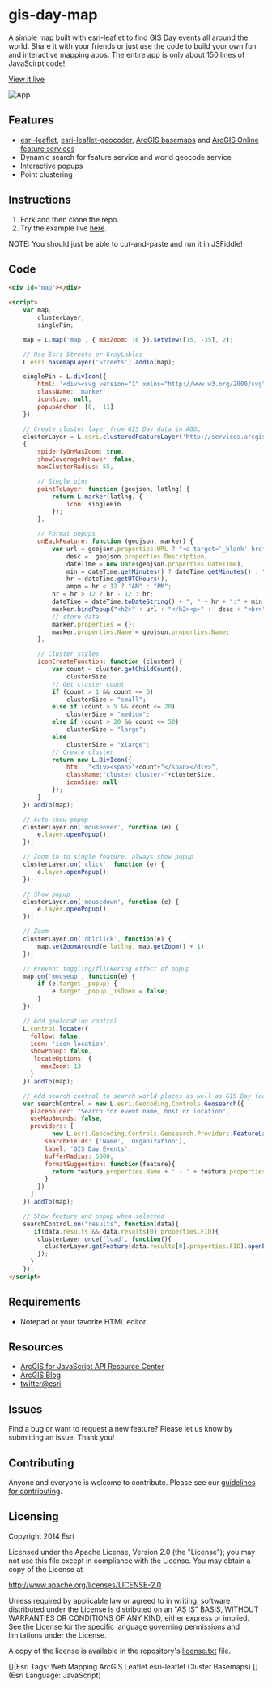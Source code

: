 # gis-day-map

A simple map built with [esri-leaflet](https://github.com/Esri/esri-leaflet) to find [GIS Day](http://gisday.com/gis-day-events-map.html) events all around the world. Share it with your friends or just use the code to build your own fun and interactive mapping apps. The entire app is only about 150 lines of JavaScirpt code!

[View it live](http://esri.github.com/gis-day-map/index.html)

![App](https://raw.github.com/Esri/gis-day-map/master/gis-day-map.png)

## Features
* [esri-leaflet](https://github.com/Esri/esri-leaflet), [esri-leaflet-geocoder](https://github.com/Esri/esri-leaflet-geocoder), [ArcGIS basemaps](http://www.arcgis.com/features/maps/index.html) and [ArcGIS Online feature services](https://developers.arcgis.com/en/features/cloud-storage/)
* Dynamic search for feature service and world geocode service
* Interactive popups
* Point clustering

## Instructions

1. Fork and then clone the repo. 
2. Try the example live [here](http://esri.github.com/gis-day-map/index.html).

NOTE: You should just be able to cut-and-paste and run it in JSFiddle!

## Code
```html
<div id="map"></div>

<script>
    var map,
        clusterLayer,
        singlePin;

    map = L.map('map', { maxZoom: 16 }).setView([15, -35], 2);

    // Use Esri Streets or GrayLables
    L.esri.basemapLayer('Streets').addTo(map);

    singlePin = L.divIcon({
        html: '<div><svg version="1" xmlns="http://www.w3.org/2000/svg" viewBox="0 0 100 100"><circle cx="50" cy="50" r="50"/></svg></div>',
        className: 'marker',
        iconSize: null,
        popupAnchor: [0, -11]
    });

    // Create cluster layer from GIS Day data in AGOL
    clusterLayer = L.esri.clusteredFeatureLayer('http://services.arcgis.com/uCXeTVveQzP4IIcx/arcgis/rest/services/gisdayapp/FeatureServer/0', 
    {
        spiderfyOnMaxZoom: true,
        showCoverageOnHover: false,
        maxClusterRadius: 55,

        // Single pins
        pointToLayer: function (geojson, latlng) {
            return L.marker(latlng, {
                icon: singlePin
            });
        },

        // Format popups
        onEachFeature: function (geojson, marker) {
            var url = geojson.properties.URL ? "<a target='_blank' href='" + geojson.properties.URL.toString() + "'>" + geojson.properties.Name + "</a>" : geojson.properties.Name,
                desc =  geojson.properties.Description,
                dateTime = new Date(geojson.properties.DateTime),
                min = dateTime.getMinutes() ? dateTime.getMinutes() : "00",
                hr = dateTime.getUTCHours(),
                ampm = hr < 12 ? "AM" : "PM";
            hr = hr > 12 ? hr - 12 : hr;
            dateTime = dateTime.toDateString() + ", " + hr + ":" + min + " " + ampm;
            marker.bindPopup("<h2>" + url + "</h2><p>" +  desc + "<br>" + geojson.properties.Type + " " + geojson.properties.Audience + "</p></div><div class='popup-bottom'><p>DATE: " + dateTime + "</p><p>ADDRESS: " + geojson.properties.Address + "</p><div class='popup-host'><p>HOST: <a target='_top' href='mailto:" + geojson.properties.Email + "?subject=GIS Day Event'>" + geojson.properties.Organization + "</a></p></div></div>");
            // store data
            marker.properties = {};
            marker.properties.Name = geojson.properties.Name;
        },

        // Cluster styles
        iconCreateFunction: function (cluster) {
            var count = cluster.getChildCount(),
                clusterSize;
            // Get cluster count
            if (count > 1 && count <= 5)
                clusterSize = "small";
            else if (count > 5 && count <= 20)
                clusterSize = "medium";
            else if (count > 20 && count <= 50)
                clusterSize = "large";
            else
                clusterSize = "xlarge";
            // Create cluster
            return new L.DivIcon({
                html: "<div><span>"+count+"</span></div>",
                className:"cluster cluster-"+clusterSize,
                iconSize: null
            });
        }
    }).addTo(map);

    // Auto-show popup
    clusterLayer.on('mouseover', function (e) {
        e.layer.openPopup();
    });

    // Zoom in to single feature, always show popup
    clusterLayer.on('click', function (e) {
        e.layer.openPopup();
    });

    // Show popup
    clusterLayer.on('mousedown', function (e) {
        e.layer.openPopup();     
    }); 

    // Zoom
    clusterLayer.on('dblclick', function(e) {
        map.setZoomAround(e.latlng, map.getZoom() + 1);
    });

    // Prevent toggling/flickering effect of popup
    map.on('mouseup', function(e) {
        if (e.target._popup) {
            e.target._popup._isOpen = false;
        }
    });

    // Add geolocation control
    L.control.locate({
      follow: false,
      icon: 'icon-location',
      showPopup: false,
       locateOptions: {
         maxZoom: 13
      }
    }).addTo(map);

    // Add search control to search world places as well as GIS Day feature service
    var searchControl = new L.esri.Geocoding.Controls.Geosearch({
      placeholder: "Search for event name, host or location",
      useMapBounds: false,
      providers: [
            new L.esri.Geocoding.Controls.Geosearch.Providers.FeatureLayer('http://services.arcgis.com/uCXeTVveQzP4IIcx/arcgis/rest/services/gisdayapp/FeatureServer/0', {
          searchFields: ['Name', 'Organization'],
          label: 'GIS Day Events',
          bufferRadius: 5000,
          formatSuggestion: function(feature){
            return feature.properties.Name + ' - ' + feature.properties.Organization;
          }
        })
      ]
    }).addTo(map);

    // Show feature and popup when selected 
    searchControl.on("results", function(data){
       if(data.results && data.results[0].properties.FID){
        clusterLayer.once('load', function(){
          clusterLayer.getFeature(data.results[0].properties.FID).openPopup();
        });
      }
    });
</script>
```

## Requirements

* Notepad or your favorite HTML editor

## Resources

* [ArcGIS for JavaScript API Resource Center](http://developers.arcgis.com)
* [ArcGIS Blog](http://blogs.esri.com/esri/arcgis/)
* [twitter@esri](http://twitter.com/esrigeodev)

## Issues

Find a bug or want to request a new feature?  Please let us know by submitting an issue.  Thank you!

## Contributing

Anyone and everyone is welcome to contribute. Please see our [guidelines for contributing](https://github.com/esri/contributing).

## Licensing
Copyright 2014 Esri

Licensed under the Apache License, Version 2.0 (the "License");
you may not use this file except in compliance with the License.
You may obtain a copy of the License at

   http://www.apache.org/licenses/LICENSE-2.0

Unless required by applicable law or agreed to in writing, software
distributed under the License is distributed on an "AS IS" BASIS,
WITHOUT WARRANTIES OR CONDITIONS OF ANY KIND, either express or implied.
See the License for the specific language governing permissions and
limitations under the License.

A copy of the license is available in the repository's [license.txt]( https://raw.github.com/Esri/gis-day-map/master/license.txt) file.

[](Esri Tags: Web Mapping ArcGIS Leaflet esri-leaflet Cluster Basemaps)
[](Esri Language: JavaScript)

